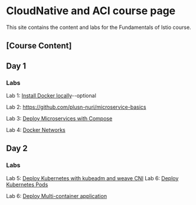 # CloudNative and ACI course page 

This site contains the content and labs for the Fundamentals of Istio course. 

## [Course Content]

## Day 1 

### Labs

Lab 1: [Install Docker locally](labs/01-docker-daemon)--optional

Lab 2: https://github.com/plusn-nuri/microservice-basics 

Lab 3: [Deploy Microservices with Compose](labs/03-compose) 

Lab 4: [Docker Networks](labs/docker-network-labs/index.md) 

## Day 2

### Labs 
Lab 5: [Deploy Kubernetes with kubeadm and weave CNI](labs/04-pods)
Lab 6: [Deploy Kubernetes Pods](labs/04-pods)

Lab 6: [Deploy Multi-container application](labs/05-multi)

